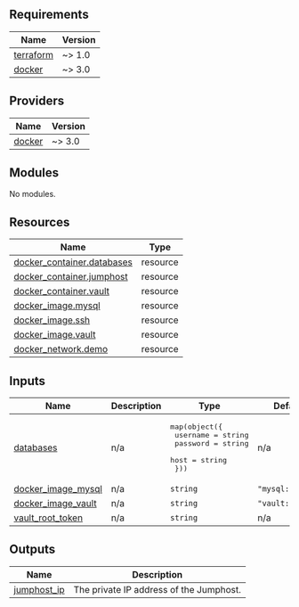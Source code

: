 <!-- BEGIN_TF_DOCS -->
## Requirements

| Name | Version |
|------|---------|
| <a name="requirement_terraform"></a> [terraform](#requirement\_terraform) | ~> 1.0 |
| <a name="requirement_docker"></a> [docker](#requirement\_docker) | ~> 3.0 |

## Providers

| Name | Version |
|------|---------|
| <a name="provider_docker"></a> [docker](#provider\_docker) | ~> 3.0 |

## Modules

No modules.

## Resources

| Name | Type |
|------|------|
| [docker_container.databases](https://registry.terraform.io/providers/kreuzwerker/docker/latest/docs/resources/container) | resource |
| [docker_container.jumphost](https://registry.terraform.io/providers/kreuzwerker/docker/latest/docs/resources/container) | resource |
| [docker_container.vault](https://registry.terraform.io/providers/kreuzwerker/docker/latest/docs/resources/container) | resource |
| [docker_image.mysql](https://registry.terraform.io/providers/kreuzwerker/docker/latest/docs/resources/image) | resource |
| [docker_image.ssh](https://registry.terraform.io/providers/kreuzwerker/docker/latest/docs/resources/image) | resource |
| [docker_image.vault](https://registry.terraform.io/providers/kreuzwerker/docker/latest/docs/resources/image) | resource |
| [docker_network.demo](https://registry.terraform.io/providers/kreuzwerker/docker/latest/docs/resources/network) | resource |

## Inputs

| Name | Description | Type | Default | Required |
|------|-------------|------|---------|:--------:|
| <a name="input_databases"></a> [databases](#input\_databases) | n/a | <pre>map(object({<br>    username = string<br>    password = string<br>    host     = string<br>  }))</pre> | n/a | yes |
| <a name="input_docker_image_mysql"></a> [docker\_image\_mysql](#input\_docker\_image\_mysql) | n/a | `string` | `"mysql:8.0.33"` | no |
| <a name="input_docker_image_vault"></a> [docker\_image\_vault](#input\_docker\_image\_vault) | n/a | `string` | `"vault:1.13.2"` | no |
| <a name="input_vault_root_token"></a> [vault\_root\_token](#input\_vault\_root\_token) | n/a | `string` | n/a | yes |

## Outputs

| Name | Description |
|------|-------------|
| <a name="output_jumphost_ip"></a> [jumphost\_ip](#output\_jumphost\_ip) | The private IP address of the Jumphost. |
<!-- END_TF_DOCS -->